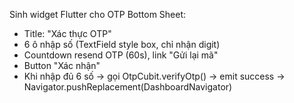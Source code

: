 Sinh widget Flutter cho OTP Bottom Sheet:
- Title: "Xác thực OTP"
- 6 ô nhập số (TextField style box, chỉ nhận digit)
- Countdown resend OTP (60s), link "Gửi lại mã"
- Button "Xác nhận"
- Khi nhập đủ 6 số → gọi OtpCubit.verifyOtp() → emit success → Navigator.pushReplacement(DashboardNavigator)
